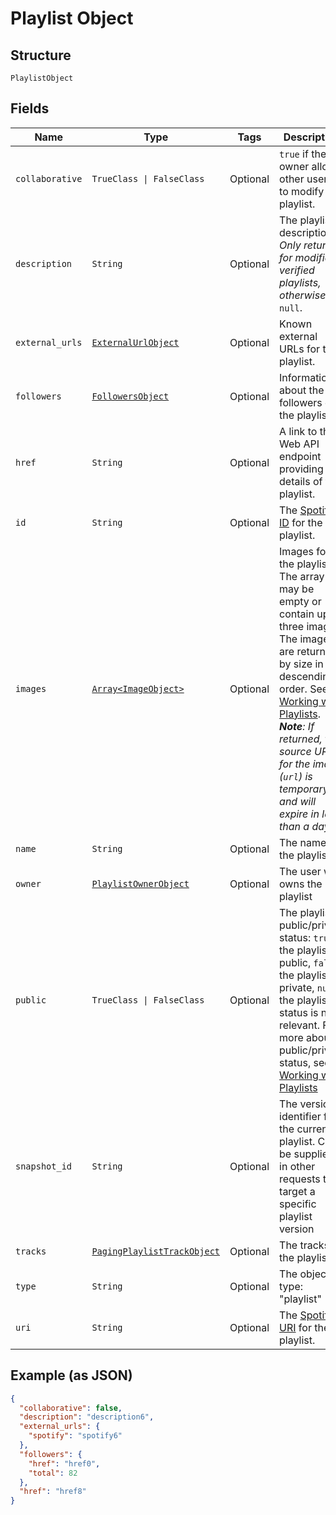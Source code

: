 
# Playlist Object

## Structure

`PlaylistObject`

## Fields

| Name | Type | Tags | Description |
|  --- | --- | --- | --- |
| `collaborative` | `TrueClass \| FalseClass` | Optional | `true` if the owner allows other users to modify the playlist. |
| `description` | `String` | Optional | The playlist description. _Only returned for modified, verified playlists, otherwise_ `null`. |
| `external_urls` | [`ExternalUrlObject`](../../doc/models/external-url-object.md) | Optional | Known external URLs for this playlist. |
| `followers` | [`FollowersObject`](../../doc/models/followers-object.md) | Optional | Information about the followers of the playlist. |
| `href` | `String` | Optional | A link to the Web API endpoint providing full details of the playlist. |
| `id` | `String` | Optional | The [Spotify ID](/documentation/web-api/concepts/spotify-uris-ids) for the playlist. |
| `images` | [`Array<ImageObject>`](../../doc/models/image-object.md) | Optional | Images for the playlist. The array may be empty or contain up to three images. The images are returned by size in descending order. See [Working with Playlists](/documentation/web-api/concepts/playlists). _**Note**: If returned, the source URL for the image (`url`) is temporary and will expire in less than a day._ |
| `name` | `String` | Optional | The name of the playlist. |
| `owner` | [`PlaylistOwnerObject`](../../doc/models/playlist-owner-object.md) | Optional | The user who owns the playlist |
| `public` | `TrueClass \| FalseClass` | Optional | The playlist's public/private status: `true` the playlist is public, `false` the playlist is private, `null` the playlist status is not relevant. For more about public/private status, see [Working with Playlists](/documentation/web-api/concepts/playlists) |
| `snapshot_id` | `String` | Optional | The version identifier for the current playlist. Can be supplied in other requests to target a specific playlist version |
| `tracks` | [`PagingPlaylistTrackObject`](../../doc/models/paging-playlist-track-object.md) | Optional | The tracks of the playlist. |
| `type` | `String` | Optional | The object type: "playlist" |
| `uri` | `String` | Optional | The [Spotify URI](/documentation/web-api/concepts/spotify-uris-ids) for the playlist. |

## Example (as JSON)

```json
{
  "collaborative": false,
  "description": "description6",
  "external_urls": {
    "spotify": "spotify6"
  },
  "followers": {
    "href": "href0",
    "total": 82
  },
  "href": "href8"
}
```

